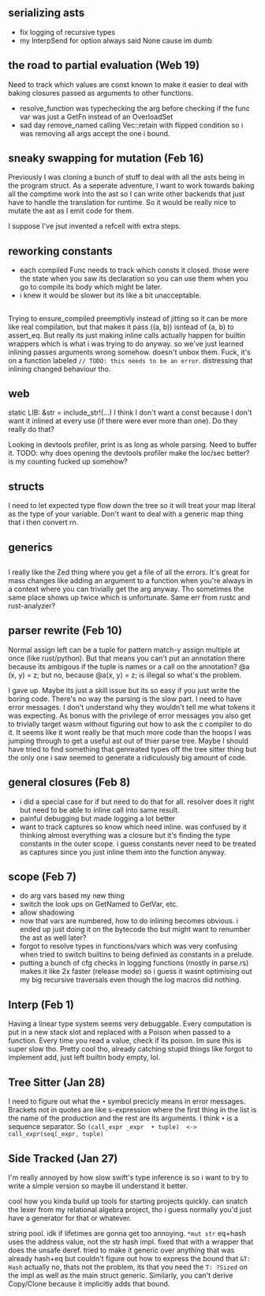 
## serializing asts

- fix logging of recursive types
- my InterpSend for option always said None cause im dumb

## the road to partial evaluation (Web 19)

Need to track which values are const known to make it easier to deal with baking closures passed as arguments to other functions. 

- resolve_function was typechecking the arg before checking if the func var was just a GetFn instead of an OverloadSet
- sad day remove_named calling Vec::retain with flipped condition so i was removing all args accept the one i bound. 

## sneaky swapping for mutation (Feb 16)

Previously I was cloning a bunch of stuff to deal with all the asts being in the program struct. 
As a seperate adventure, I want to work towards baking all the comptime work into the ast so I can write other backends 
that just have to handle the translation for runtime. So it would be really nice to mutate the ast as I emit code for them.

I suppose I've jsut invented a refcell with extra steps. 

## reworking constants

- each compiled Func needs to track which consts it closed.
 those were the state when you saw its declaration so you can use them when you go to compile its body which might be later. 
- i knew it would be slower but its like a bit unacceptable. 
 
##

Trying to ensure_compiled preemptivly instead of jitting so it can be more like real compilation,
but that makes it pass ((a, b)) isntead of (a, b) to assert_eq. But really its just making 
inline calls actually happen for builtin wrappers which is what i was trying to do anyway.
so we've just learned inlining passes arguments wrong somehow. doesn't unbox them. 
Fuck, it's on a function labeled `// TODO: this needs to be an error`.
distressing that inlining changed behaviour tho. 

## web

static LIB: &str = include_str!(...)
I think I don't want a const because I don't want it inlined at every use (if there were ever more than one).
Do they really do that?

Looking in devtools profiler, print is as long as whole parsing. Need to buffer it. 
TODO: why does opening the devtools profiler make the loc/sec better? is my counting fucked up somehow?

## structs

I need to let expected type flow down the tree so it will treat your map literal as the type of your variable. 
Don't want to deal with a generic map thing that i then convert rn.

## generics

## 

I really like the Zed thing where you get a file of all the errors. 
It's great for mass changes like adding an argument to a function when you're always in a context where you can trivially get the arg anyway. 
Tho sometimes the same place shows up twice which is unfortunate. 
Same err from rustc and rust-analyzer? 

## parser rewrite (Feb 10)

Normal assign left can be a tuple for pattern match-y assign multiple at once (like rust/python).
But that means you can't put an annotation there because its ambigous if the tuple is names or a call on the annotation?
@a    (x, y) = z;   but no, because @a(x, y)   = z; is illegal so what's the problem. 

I gave up. Maybe its just a skill issue but its so easy if you just write the boring code. 
There's no way the parsing is the slow part. I need to have error messages. 
I don't understand why they wouldn't tell me what tokens it was expecting. 
As bonus with the privilege of error messages you also get to trivially target wasm without figuring out how to ask the c compiler to do it. 
It seems like it wont really be that much more code than the hoops I was jumping through to get a useful ast out of thier parse tree.
Maybe I should have tried to find something that genreated types off the tree sitter thing but the only one i saw seemed to 
generate a ridiculously big amount of code. 

## general closures (Feb 8)

- i did a special case for if but need to do that for all. 
  resolver does it right but need to be able to inline call into same result. 
- painful debugging but made logging a lot better
- want to track captures so know which need inline. 
  was confused by it thinking almost everything was a closure but it's finding the type constants in the outer scope. 
  i guess constants never need to be treated as captures since you just inline them into the function anyway. 

## scope (Feb 7)

- do arg vars based my new thing
- switch the look ups on GetNamed to GetVar, etc. 
- allow shadowing 
- now that vars are numbered, how to do inlining becomes obvious. 
 i ended up just doing it on the bytecode tho but might want to renumber the ast as well later? 
 - forgot to resolve types in functions/vars which was very confusing when tried to switch builtins to being definied as constants in a prelude. 
- putting a bunch of cfg checks in logging functions (mostly in parse.rs) makes it like 2x faster (release mode) 
  so i guess it wasnt optimising out my big recursive traversals even though the log macros did nothing. 
  
 
## Interp (Feb 1)

Having a linear type system seems very debuggable. 
Every computation is put in a new stack slot and replaced with a Poison when passed to a function. 
Every time you read a value, check if its poison. 
Im sure this is super slow tho. 
Pretty cool tho, already catching stupid things like forgot to implement add, just left builtin body empty, lol. 

## Tree Sitter (Jan 28)

I need to figure out what the `•` symbol precicly means in error messages. Brackets not in quotes are like s-expression where the first thing in the list is the name of the production and the rest are its arguments. I think `•` is a sequence separator. So `(call_expr _expr  • tuple)  <-> call_expr(seq(_expr, tuple)`

## Side Tracked (Jan 27)

I'm really annoyed by how slow swift's type inference is so i want to try to write a simple version so maybe ill understand it better. 

cool how you kinda build up tools for starting projects quickly. 
can snatch the lexer from my relational algebra project, tho i guess normally you'd just have a generator for that or whatever. 

string pool. 
idk if lifetimes are gonna get too annoying. 
`*mut str` eq+hash uses the address value, not the str hash impl.
fixed that with a wrapper that does the unsafe deref. 
tried to make it generic over anything that was already hash+eq but couldn't figure out how to express the bound that `&T: Hash`
actually no, thats not the problem, its that you need the `T: ?Sized` on the impl as well as the main struct generic. Similarly, you can't derive Copy/Clone 
because it implicitly adds that bound. 


